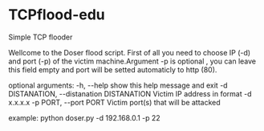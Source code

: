 # TCPflood-edu
Simple TCP flooder

Wellcome to the Doser flood script. First of all you need to choose IP (-d) and
port (-p) of the victim machine.Argument -p is optional , you can leave this
field empty and port will be setted automaticly to http (80).

optional arguments:
  -h, --help            show this help message and exit
  -d DISTANATION, --distanation DISTANATION
                        Victim IP address in format -d x.x.x.x
  -p PORT, --port PORT  Victim port(s) that will be attacked

example: python doser.py -d 192.168.0.1 -p 22
